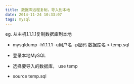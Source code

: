 ```yaml
---
title: 数据库远程复制，导入到本地
date: 2014-11-24 10:33:07
tags: mysql
---
```


eg. 从主机1.1.1.1复制数据库到本地

+  mysqldump   -h1.1.1.1   -u用户名    -p密码  数据库名 >  temp.sql

+  登录本地MySQL

+  选择要导入的数据库， use temp

+  source temp.sql 
